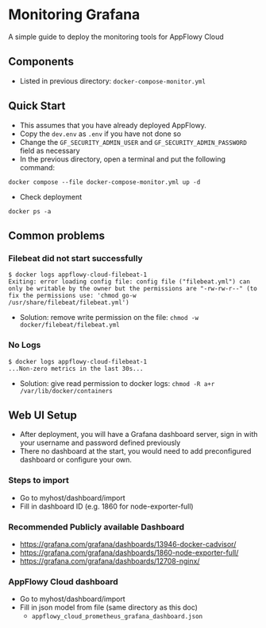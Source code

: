 # Monitoring Grafana
A simple guide to deploy the monitoring tools for AppFlowy Cloud

## Components
- Listed in previous directory: `docker-compose-monitor.yml`

## Quick Start
- This assumes that you have already deployed AppFlowy.
- Copy the `dev.env` as `.env` if you have not done so
- Change the `GF_SECURITY_ADMIN_USER` and `GF_SECURITY_ADMIN_PASSWORD` field as necessary
- In the previous directory, open a terminal and put the following command:
```
docker compose --file docker-compose-monitor.yml up -d
```
- Check deployment
```
docker ps -a
```
## Common problems
### Filebeat did not start successfully
```
$ docker logs appflowy-cloud-filebeat-1
Exiting: error loading config file: config file ("filebeat.yml") can only be writable by the owner but the permissions are "-rw-rw-r--" (to fix the permissions use: 'chmod go-w /usr/share/filebeat/filebeat.yml')
```
- Solution: remove write permission on the file: `chmod -w docker/filebeat/filebeat.yml`

### No Logs
```
$ docker logs appflowy-cloud-filebeat-1
...Non-zero metrics in the last 30s...
```
- Solution: give read permission to docker logs: `chmod -R a+r /var/lib/docker/containers`

## Web UI Setup
- After deployment, you will have a Grafana dashboard server, sign in with your username and password defined previously
- There no dashboard at the start, you would need to add preconfigured dashboard or configure your own.

### Steps to import
- Go to myhost/dashboard/import
- Fill in dashboard ID (e.g. 1860 for node-exporter-full)

### Recommended Publicly available Dashboard
- https://grafana.com/grafana/dashboards/13946-docker-cadvisor/
- https://grafana.com/grafana/dashboards/1860-node-exporter-full/
- https://grafana.com/grafana/dashboards/12708-nginx/

### AppFlowy Cloud dashboard
- Go to myhost/dashboard/import
- Fill in json model from file (same directory as this doc)
  - `appflowy_cloud_prometheus_grafana_dashboard.json`

